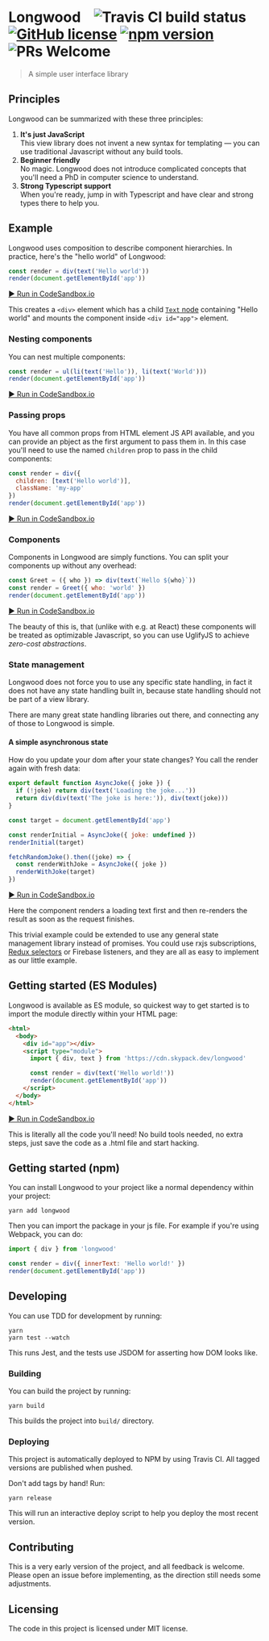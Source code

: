 # Longwood    ![Travis CI build status](https://travis-ci.org/jehna/longwood.svg?branch=master) [![GitHub license](https://img.shields.io/badge/license-MIT-blue.svg)](./LICENSE) [![npm version](https://img.shields.io/npm/v/longwood.svg?style=flat)](https://www.npmjs.com/package/longwood) ![PRs Welcome](https://img.shields.io/badge/PRs-welcome-brightgreen.svg)

> A simple user interface library

## Principles

Longwood can be summarized with these three principles:

1. **It's just JavaScript**<br>
   This view library does not invent a new syntax for templating — you can use
   traditional Javascript without any build tools.
2. **Beginner friendly**<br>
   No magic. Longwood does not introduce complicated concepts that you'll need
   a PhD in computer science to understand.
3. **Strong Typescript support**<br>
   When you're ready, jump in with Typescript and have clear and strong types
   there to help you.

## Example

Longwood uses composition to describe component hierarchies. In practice, here's
the "hello world" of Longwood:

```js
const render = div(text('Hello world'))
render(document.getElementById('app'))
```

[▶️ Run in CodeSandbox.io](https://codesandbox.io/s/great-violet-esnk4?file=/src/index.ts)

This creates a `<div>` element which has a child [`Text`
node](https://developer.mozilla.org/en-US/docs/Web/API/Text) containing "Hello
world" and mounts the component inside `<div id="app">` element.

### Nesting components

You can nest multiple components:

```js
const render = ul(li(text('Hello')), li(text('World')))
render(document.getElementById('app'))
```

[▶️ Run in CodeSandbox.io](https://codesandbox.io/s/priceless-johnson-t74sh?file=/src/index.ts)

### Passing props

You have all common props from HTML element JS API available, and you can
provide an pbject as the first argument to pass them in. In this case you'll
need to use the named `children` prop to pass in the child components:

```js
const render = div({
  children: [text('Hello world')],
  className: 'my-app'
})
render(document.getElementById('app'))
```

[▶️ Run in CodeSandbox.io](https://codesandbox.io/s/interesting-rgb-ee4bb?file=/src/index.ts)

### Components

Components in Longwood are simply functions. You can split your components up
without any overhead:

```js
const Greet = ({ who }) => div(text(`Hello ${who}`))
const render = Greet({ who: 'world' })
render(document.getElementById('app'))
```

[▶️ Run in CodeSandbox.io](https://codesandbox.io/s/sad-fermat-ujp15?file=/src/index.ts)

The beauty of this is, that (unlike with e.g. at React) these components will be
treated as optimizable Javascript, so you can use UglifyJS to achieve _zero-cost
abstractions_.

### State management

Longwood does not force you to use any specific state handling, in fact it does
not have any state handling built in, because state handling should not be part
of a view library.

There are many great state handling libraries out there, and connecting any of
those to Longwood is simple.

#### A simple asynchronous state

How do you update your dom after your state changes? You call the render again
with fresh data:

```js
export default function AsyncJoke({ joke }) {
  if (!joke) return div(text('Loading the joke...'))
  return div(div(text('The joke is here:')), div(text(joke)))
}

const target = document.getElementById('app')

const renderInitial = AsyncJoke({ joke: undefined })
renderInitial(target)

fetchRandomJoke().then((joke) => {
  const renderWithJoke = AsyncJoke({ joke })
  renderWithJoke(target)
})
```

[▶️ Run in CodeSandbox.io](https://codesandbox.io/s/prod-cookies-i43wg?file=/src/index.ts)

Here the component renders a loading text first and then re-renders the result
as soon as the request finishes.

This trivial example could be extended to use any general state management
library instead of promises. You could use rxjs subscriptions, [Redux
selectors][redux-example] or Firebase listeners, and they are all as easy to
implement as our little example.

[redux-example]: https://codesandbox.io/s/dazzling-worker-vkpem?file=/src/index.ts

## Getting started (ES Modules)

Longwood is available as ES module, so quickest way to get started is to import
the module directly within your HTML page:

```html
<html>
  <body>
    <div id="app"></div>
    <script type="module">
      import { div, text } from 'https://cdn.skypack.dev/longwood'

      const render = div(text('Hello world!'))
      render(document.getElementById('app'))
    </script>
  </body>
</html>
```

[▶️ Run in CodeSandbox.io](https://codesandbox.io/s/unruffled-star-xs16e?file=/index.html)

This is literally all the code you'll need! No build tools needed, no extra
steps, just save the code as a .html file and start hacking.

## Getting started (npm)

You can install Longwood to your project like a normal dependency within your
project:

```
yarn add longwood
```

Then you can import the package in your js file. For example if you're using
Webpack, you can do:

```js
import { div } from 'longwood'

const render = div({ innerText: 'Hello world!' })
render(document.getElementById('app'))
```

## Developing

You can use TDD for development by running:

```
yarn
yarn test --watch
```

This runs Jest, and the tests use JSDOM for asserting how DOM looks like.

### Building

You can build the project by running:

```shell
yarn build
```

This builds the project into `build/` directory.

### Deploying

This project is automatically deployed to NPM by using Travis CI. All tagged
versions are published when pushed.

Don't add tags by hand! Run:

```shell
yarn release
```

This will run an interactive deploy script to help you deploy the most recent
version.

## Contributing

This is a very early version of the project, and all feedback is welcome. Please
open an issue before implementing, as the direction still needs some
adjustments.

## Licensing

The code in this project is licensed under MIT license.
